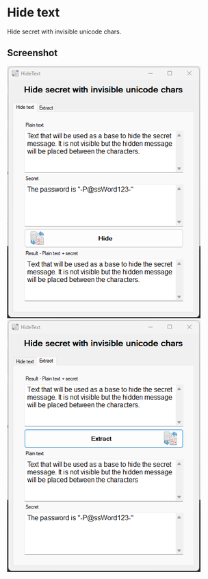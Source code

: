 # Hide text
Hide secret with invisible unicode chars.

## Screenshot
![Screenshot hide](https://github.com/archistico/HideText/blob/main/Screenshot-hidetext-hide.png)
![Screenshot extract](https://github.com/archistico/HideText/blob/main/Screenshot-hidetext-extract.png)